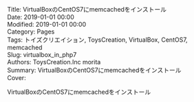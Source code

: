 Title: VirtualBoxのCentOS7にmemcachedをインストール  
Date: 2019-01-01 00:00  
Modified: 2019-01-01 00:00  
Category: Pages  
Tags: トイズクリエイション, ToysCreation, VirtualBox, CentOS7, memcached    
Slug: virtualbox_in_php7  
Authors: ToysCreation.Inc morita  
Summary: VirtualBoxのCentOS7にmemcachedをインストール  
Cover:  

VirtualBoxのCentOS7にmemcachedをインストール  
